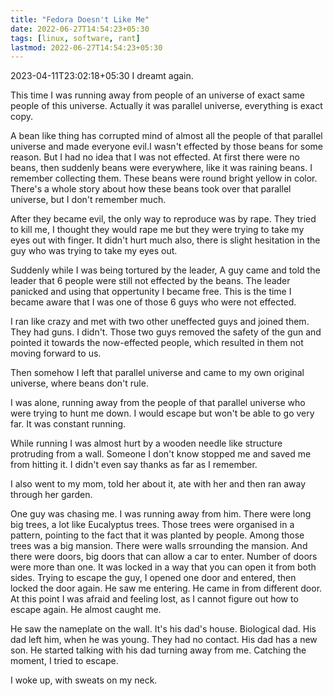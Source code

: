 ```yaml
---
title: "Fedora Doesn't Like Me"
date: 2022-06-27T14:54:23+05:30
tags: [linux, software, rant]
lastmod: 2022-06-27T14:54:23+05:30
---
```




2023-04-11T23:02:18+05:30
I dreamt again.

This time I was running away from people of an universe of exact same people of this universe. Actually it was parallel universe, everything is exact copy. 

A bean like thing has corrupted mind of almost all the people of that parallel universe and made everyone evil.I wasn't effected by those beans for some reason. But I had no idea that I was not effected. At first there were no beans, then suddenly beans were everywhere, like it was raining beans. I remember collecting them. These beans were round bright yellow in color. There's a whole story about how these beans took over that parallel universe, but I don't remember much. 

After they became evil, the only way to reproduce was by rape. They tried to kill me, I thought they would rape me but they were trying to take my eyes out with finger. It didn't hurt much also, there is slight hesitation in the guy who was trying to take my eyes out. 

Suddenly while I was being tortured by the leader, A guy came and told the leader that 6 people were still not effected by the beans. The leader panicked and using that oppertunity I became free. This is the time I became aware that I was one of those 6 guys who were not effected. 

I ran like crazy and met with two other uneffected guys and joined them. They had guns. I didn't. Those two guys removed the safety of the gun and pointed it towards the now-effected people, which resulted in them not moving forward to us.  

Then somehow I left that parallel universe and came to my own original universe, where beans don't rule. 

I was alone, running away from the people of that parallel universe who were trying to hunt me down. I would escape but won't be able to go very far. It was constant running. 

While running I was almost hurt by a wooden needle like structure protruding from a wall. Someone I don't know stopped me and saved me from hitting it. I didn't even say thanks as far as I remember. 

I also went to my mom, told her about it, ate with her and then ran away through her garden. 

One guy was chasing me. I was running away from him. There were long big trees, a lot like Eucalyptus trees. Those trees were organised in a pattern, pointing to the fact that it was planted by people. Among those trees was a big mansion. There were walls srrounding the mansion. And there were doors, big doors that can allow a car to enter. Number of doors were more than one. It was locked in a way that you can open it from both sides. Trying to escape the guy, I opened one door and
entered, then locked the door again. He saw me entering. He came in from different door. At this point I was afraid and feeling lost, as I cannot figure out how to escape again. He almost caught me. 

He saw the nameplate on the wall. It's his dad's house. Biological dad. His dad left him, when he was young. They had no contact. His dad has a new son. He started talking with his dad turning away from me. Catching the moment, I tried to escape. 

I woke up, with sweats on my neck. 

